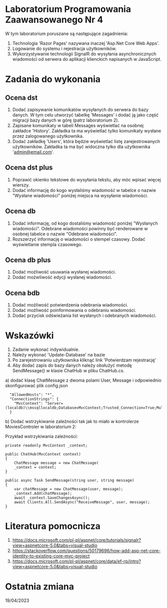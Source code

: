 # Laboratorium Programowania Zaawansowanego Nr 4

W tym laboratorium poruszane są następujące zagadnienia:
1. Technologia 'Razor Pages' nazywana inaczej 'Asp.Net Core Web Apps'.
2. Logowanie do systemu i rejestracja użytkowników.
3. Wykorzystywanie technologii SignalR do wysyłania asynchronicznych wiadomości od serwera do aplikacji klienckich napisanych w JavaScript.

# Zadania do wykonania

## Ocena dst

1. Dodać zapisywanie komunikatów wysyłanych do serwera do bazy danych. W tym celu utworzyć tabelkę 'Messages' i dodać ją jako część migracji bazy danych w górę (patrz laboratorium 2).
2. Zapisane komunikaty w tabeli Messages wyświetlać na osobnej zakładce 'History'. Zakładka ta ma wyświetlać tylko komunikaty wysłane przez zalogowanego użytkownika.
3. Dodać zakładkę 'Users', która będzie wyświetlać listę zarejestrowanych użytkowników. Zakładka ta ma być widoczna tylko dla użytkownika 'admin@email.com'.

## Ocena dst plus

1. Poprawić okienko tekstowe do wysyłania tekstu, aby móc wpisać więcej wierszy.
2. Dodać informację do kogo wysłaliśmy wiadomość w tabelce o nazwie "Wysłane wiadomości" poniżej miejsca na wysyłanie wiadomości.

## Ocena db

1. Dodać informację, od kogo dostaliśmy wiadomość poniżej "Wysłanych wiadomości". Odebrane wiadomości powinny być renderowane w osobnej tabelce o nazwie "Odebrane wiadomości".
2. Rozszerzyć informację o wiadomości o stempel czasowy. Dodać wyświetlanie stempla czasowego.

## Ocena db plus

1. Dodać możliwość usuwania wysłanej wiadomości.
2. Dodać możwliwość edycji wysłanej wiadomości.

## Ocena bdb

1. Dodać możliwość potwierdzenia odebrania wiadomości.
2. Dodać możliwość poinformowania o odebraniu wiadomości.
3. Dodać przycisk odświeżania list wysłanych i odebranych wiadomości.

# Wskazówki

1. Zadanie wykonać indywidualnie.
2. Należy wykonać 'Update-Database' na bazie
3. Po zarejestrowaniu użytkownika kliknąć link 'Potwierdzam rejestrację'
4. Aby dodać zapis do bazy danych należy obsłużyć metodę SendMessage() w klasie ChatHub w pliku ChatHub.cs. 

a) dodać klasę ChatMessage z dwoma polami User, Message i odpowiednio skonfigurować plik config.json
```
  "AllowedHosts": "*",
  "ConnectionStrings": {
    "MvcContext": "Server=(localdb)\\mssqllocaldb;Database=MvcContext;Trusted_Connection=True;MultipleActiveResultSets=true"
  }
```
b) Dodać wstrzykiwanie zaleźności tak jak to miało w kontrolerze MoviesControler w laboratorium 2:

Przykład wstrzykiwania zależności:
```
private readonly MvcContext _context;

public ChatHub(MvcContext context)
{
    ChatMessage message = new ChatMessage(
    _context = context;
}

public async Task SendMessage(string user, string message)
{
    var chatMessage = new ChatMessage(user, message);
	_context.Add(chatMessage);
    await _context.SaveChangesAsync();
    await Clients.All.SendAsync("ReceiveMessage", user, message);
}

```

# Literatura pomocnicza

1. https://docs.microsoft.com/pl-pl/aspnet/core/tutorials/signalr?view=aspnetcore-5.0&tabs=visual-studio
2. https://stackoverflow.com/questions/50179696/how-add-asp-net-core-identity-to-existing-core-mvc-project
3. https://docs.microsoft.com/pl-pl/aspnet/core/data/ef-rp/intro?view=aspnetcore-5.0&tabs=visual-studio

# Ostatnia zmiana
19/04/2023

